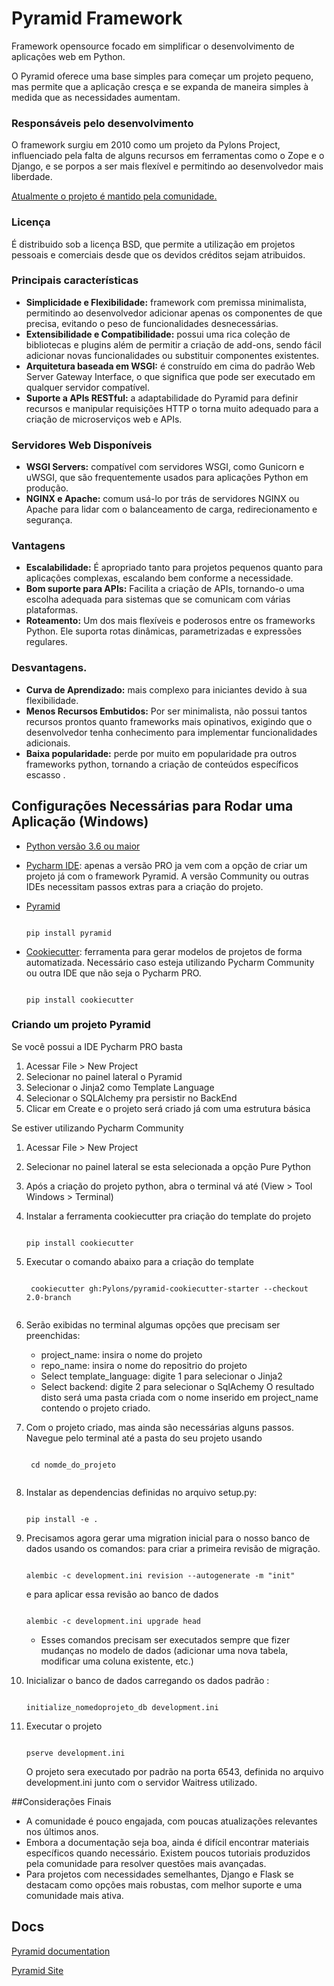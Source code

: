 # Pyramid Framework
Framework opensource focado em simplificar o desenvolvimento de aplicações web em Python.

O Pyramid oferece uma base simples para começar um projeto pequeno, mas permite que a aplicação cresça e se expanda de maneira simples à medida que as necessidades aumentam.

### Responsáveis pelo desenvolvimento
O framework surgiu em 2010 como um projeto da Pylons Project, influenciado pela falta de alguns recursos em ferramentas como o Zope e o Django,
e se porpos a ser mais flexível e permitindo ao desenvolvedor mais liberdade.

[Atualmente o projeto é mantido pela comunidade.](https://github.com/Pylons/pyramid)

### Licença
É distribuido sob a licença BSD, que permite a utilização em projetos pessoais e comerciais desde que os devidos créditos sejam atribuidos.

### Principais características
- **Simplicidade e Flexibilidade:** framework com premissa minimalista, permitindo ao desenvolvedor adicionar apenas os componentes de que precisa, evitando o peso de funcionalidades desnecessárias.
- **Extensibilidade e Compatibilidade:** possui uma rica coleção de bibliotecas e plugins além de permitir a criação de add-ons, sendo fácil adicionar novas funcionalidades ou substituir componentes existentes.
- **Arquitetura baseada em WSGI:**  é construído em cima do padrão Web Server Gateway Interface, o que significa que pode ser executado em qualquer servidor compatível.
- **Suporte a APIs RESTful:** a adaptabilidade do Pyramid para definir recursos e manipular requisições HTTP o torna muito adequado para a criação de microserviços web e APIs.

### Servidores Web Disponíveis
- **WSGI Servers:** compatível com servidores WSGI, como Gunicorn e uWSGI, que são frequentemente usados para aplicações Python em produção.
- **NGINX e Apache:** comum usá-lo por trás de servidores NGINX ou Apache para lidar com o balanceamento de carga, redirecionamento e segurança.

### Vantagens
- **Escalabilidade:** É apropriado tanto para projetos pequenos quanto para aplicações complexas, escalando bem conforme a necessidade.
- **Bom suporte para APIs:** Facilita a criação de APIs, tornando-o uma escolha adequada para sistemas que se comunicam com várias plataformas.
- **Roteamento:** Um dos mais flexíveis e poderosos entre os frameworks Python. Ele suporta rotas dinâmicas, parametrizadas e expressões regulares.

### Desvantagens.
- **Curva de Aprendizado:** mais complexo para iniciantes devido à sua flexibilidade.
- **Menos Recursos Embutidos:** Por ser minimalista, não possui tantos recursos prontos quanto frameworks mais opinativos, exigindo que o desenvolvedor tenha conhecimento para implementar funcionalidades adicionais.
- **Baixa popularidade:** perde por muito em popularidade pra outros frameworks python, tornando a criação de conteúdos específicos escasso .


## Configurações Necessárias para Rodar uma Aplicação (Windows)
- [Python versão 3.6 ou maior](https://www.python.org/downloads/)
- [Pycharm IDE](https://www.jetbrains.com/pycharm/): apenas a versão PRO ja vem com a opção de criar um projeto já com o framework Pyramid. A versão Community ou outras IDEs necessitam passos extras para a criação do projeto.
- [Pyramid](https://trypyramid.com/)

  ```
  
  pip install pyramid
  
  ```
- [Cookiecutter](https://cookiecutter.readthedocs.io/en/stable/): ferramenta para gerar modelos de projetos de forma automatizada. Necessário caso esteja utilizando Pycharm Community ou outra IDE que não seja o Pycharm PRO. 
  ```
  
  pip install cookiecutter
  
  ```
### Criando um projeto Pyramid
  
  Se você possui a IDE Pycharm PRO basta 
  1. Acessar File > New Project
  2. Selecionar no painel lateral o Pyramid
  3. Selecionar o Jinja2 como Template Language
  4. Selecionar o SQLAlchemy pra persistir no BackEnd
  5. Clicar em Create e o projeto será criado já com uma estrutura básica

Se estiver utilizando Pycharm Community
  1. Acessar File > New Project
  2. Selecionar no painel lateral se esta selecionada a opção Pure Python
  3. Após a criação do projeto python, abra o terminal vá até (View > Tool Windows > Terminal)
  4. Instalar a ferramenta cookiecutter pra criação do template do projeto
      ```
        
      pip install cookiecutter
      
      ```
  5. Executar o comando abaixo para a criação do template
     ```
        
      cookiecutter gh:Pylons/pyramid-cookiecutter-starter --checkout 2.0-branch
      
      ```

  6. Serão exibidas no terminal algumas opções que precisam ser preenchidas:
     - project_name: insira o nome do projeto 
     - repo_name: insira o nome do repositrio do projeto
     - Select template_language: digite 1 para selecionar o Jinja2
     - Select backend: digite 2 para selecionar o SqlAchemy
  O resultado disto será  uma pasta criada com o nome inserido em project_name contendo o projeto criado.
 
  7. Com o projeto criado, mas ainda são necessárias alguns passos. Navegue pelo terminal até a pasta do seu projeto usando
     ```
        
      cd nomde_do_projeto
      
      ```
  8. Instalar as dependencias definidas no arquivo setup.py:
      ```
        
      pip install -e .
      
      ```
  9. Precisamos agora gerar uma migration inicial para o nosso banco de dados usando os comandos:
      para criar a primeira revisão de migração.
      ```
        
      alembic -c development.ini revision --autogenerate -m "init"
      
      ```
      e para aplicar essa revisão ao banco de dados
      ```
        
      alembic -c development.ini upgrade head
      
      ```
      * Esses comandos precisam ser executados sempre que fizer mudanças no modelo de dados (adicionar uma nova tabela, modificar uma coluna existente, etc.)
        
  11. Inicializar o banco de dados carregando os dados padrão :
      ```
        
      initialize_nomedoprojeto_db development.ini
      
      ```
  12. Executar o projeto
      ```
        
      pserve development.ini
      
      ```
      O projeto sera executado por padrão na porta 6543, definida no arquivo development.ini junto com o servidor Waitress utilizado.

##Considerações Finais
- A comunidade é pouco engajada, com poucas atualizações relevantes nos últimos anos.
- Embora a documentação seja boa, ainda é difícil encontrar materiais específicos quando necessário. Existem poucos tutoriais produzidos pela comunidade para resolver questões mais avançadas.
- Para projetos com necessidades semelhantes, Django e Flask se destacam como opções mais robustas, com melhor suporte e uma comunidade mais ativa.

## Docs
[Pyramid documentation](https://docs.pylonsproject.org/projects/pyramid/en/latest/index.html)

[Pyramid Site](https://trypyramid.com/)
      
